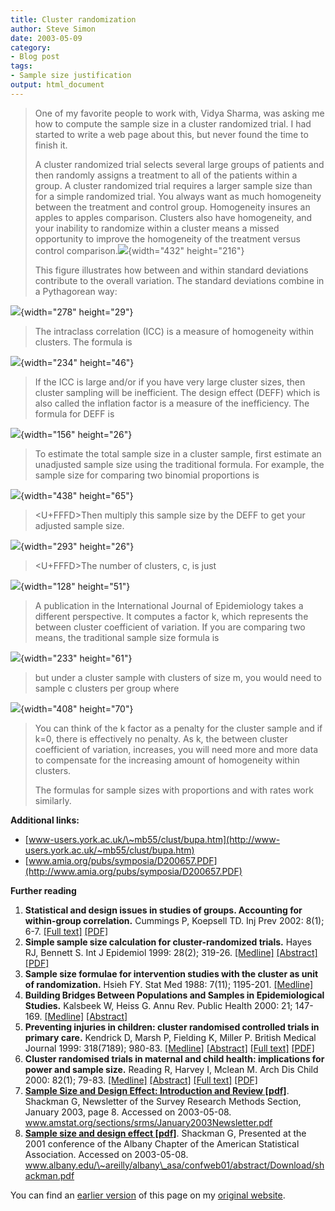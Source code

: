 ```yaml
---
title: Cluster randomization
author: Steve Simon
date: 2003-05-09
category:
- Blog post
tags:
- Sample size justification
output: html_document
---
```

> One of my favorite people to work with, Vidya Sharma, was asking me
> how to compute the sample size in a cluster randomized trial. I had
> started to write a web page about this, but never found the time to
> finish it.
>
> A cluster randomized trial selects several large groups of patients
> and then randomly assigns a treatment to all of the patients within a
> group. A cluster randomized trial requires a larger sample size than
> for a simple randomized trial. You always want as much homogeneity
> between the treatment and control group. Homogeneity insures an apples
> to apples comparison. Clusters also have homogeneity, and your
> inability to randomize within a cluster means a missed opportunity to
> improve the homogeneity of the treatment versus control
> comparison.![](../weblog/images/04_cluster1.gif){width="432"
> height="216"}
>
> This figure illustrates how between and within standard deviations
> contribute to the overall variation. The standard deviations combine
> in a Pythagorean way:

![](../weblog/images/cluster2.gif){width="278" height="29"}

> The intraclass correlation (ICC) is a measure of homogeneity within
> clusters. The formula is

![](../weblog/images/cluster3.gif){width="234" height="46"}

> If the ICC is large and/or if you have very large cluster sizes, then
> cluster sampling will be inefficient. The design effect (DEFF) which
> is also called the inflation factor is a measure of the inefficiency.
> The formula for DEFF is

![](../weblog/images/cluster4.gif){width="156" height="26"}

> To estimate the total sample size in a cluster sample, first estimate
> an unadjusted sample size using the traditional formula. For example,
> the sample size for comparing two binomial proportions is

![](../weblog/images/cluster7.gif){width="438" height="65"}

> <U+FFFD>Then multiply this sample size by the DEFF to get your adjusted
> sample size.

![](../weblog/images/cluster8.gif){width="293" height="26"}

> <U+FFFD>The number of clusters, c, is just

![](../weblog/images/cluster9.gif){width="128" height="51"}

> A publication in the International Journal of Epidemiology takes a
> different perspective. It computes a factor k, which represents the
> between cluster coefficient of variation. If you are comparing two
> means, the traditional sample size formula is

![](../weblog/images/cluster5.gif){width="233" height="61"}

> but under a cluster sample with clusters of size m, you would need to
> sample c clusters per group where

![](../weblog/images/cluster6.gif){width="408" height="70"}

> You can think of the k factor as a penalty for the cluster sample and
> if k=0, there is effectively no penalty. As k, the between cluster
> coefficient of variation, increases, you will need more and more data
> to compensate for the increasing amount of homogeneity within
> clusters.
>
> The formulas for sample sizes with proportions and with rates work
> similarly.

**Additional links:**

-   [www-users.york.ac.uk/\~mb55/clust/bupa.htm](http://www-users.york.ac.uk/~mb55/clust/bupa.htm)
-   [www.amia.org/pubs/symposia/D200657.PDF](http://www.amia.org/pubs/symposia/D200657.PDF)

**Further reading**

1.  **Statistical and design issues in studies of groups. Accounting for
    within-group correlation.** Cummings P, Koepsell TD. Inj Prev 2002:
    8(1); 6-7. [\[Full
    text\]](http://ip.bmjjournals.com/cgi/content/full/8/1/6)
    [\[PDF\]](http://ip.bmjjournals.com/cgi/reprint/8/1/6.pdf)
2.  **Simple sample size calculation for cluster-randomized trials.**
    Hayes RJ, Bennett S. Int J Epidemiol 1999: 28(2); 319-26.
    [\[Medline\]](http://www.ncbi.nlm.nih.gov/entrez/query.fcgi?cmd=Retrieve&db=PubMed&list_uids=10342698&dopt=Abstract)
    [\[Abstract\]](http://ije.oupjournals.org/cgi/content/abstract/28/2/319)
    [\[PDF\]](http://ije.oupjournals.org/cgi/reprint/28/2/319.pdf)
3.  **Sample size formulae for intervention studies with the cluster as
    unit of randomization.** Hsieh FY. Stat Med 1988: 7(11); 1195-201.
    [\[Medline\]](http://www.ncbi.nlm.nih.gov/entrez/query.fcgi?cmd=Retrieve&db=PubMed&list_uids=3201045&dopt=Abstract)
4.  **Building Bridges Between Populations and Samples in
    Epidemiological Studies.** Kalsbeek W, Heiss G. Annu Rev. Public
    Health 2000: 21; 147-169.
    [\[Medline\]](http://www.ncbi.nlm.nih.gov/entrez/query.fcgi?cmd=Retrieve&db=PubMed&list_uids=10884950&dopt=Abstract)
    [\[Abstract\]](http://arjournals.annualreviews.org/doi/abs/10.1146/annurev.publhealth.21.1.147)
5.  **Preventing injuries in children: cluster randomised controlled
    trials in primary care.** Kendrick D, Marsh P, Fielding K, Miller P.
    British Medical Journal 1999: 318(7189); 980-83.
    [\[Medline\]](http://www.ncbi.nlm.nih.gov/entrez/query.fcgi?cmd=Retrieve&db=PubMed&list_uids=10195971&dopt=Abstract)
    [\[Abstract\]](http://bmj.com/cgi/content/abstract/318/7189/980)
    [\[Full text\]](http://bmj.com/cgi/content/full/318/7189/980)
    [\[PDF\]](http://bmj.com/cgi/reprint/318/7189/980.pdf)
6.  **Cluster randomised trials in maternal and child health:
    implications for power and sample size.** Reading R, Harvey I,
    Mclean M. Arch Dis Child 2000: 82(1); 79-83.
    [\[Medline\]](http://www.ncbi.nlm.nih.gov/entrez/query.fcgi?cmd=Retrieve&db=PubMed&list_uids=10630921&dopt=Abstract)
    [\[Abstract\]](http://adc.bmjjournals.com/cgi/content/abstract/82/1/79)
    [\[Full text\]](http://adc.bmjjournals.com/cgi/content/full/82/1/79)
    [\[PDF\]](http://adc.bmjjournals.com/cgi/reprint/82/1/79.pdf)
7.  **[Sample Size and Design Effect: Introduction and Review
    \[pdf\]](http://http://www.amstat.org/sections/srms/January2003Newsletter.pdf)**.
    Shackman G, Newsletter of the Survey Research Methods Section,
    January 2003, page 8. Accessed on 2003-05-08.
    www.amstat.org/sections/srms/January2003Newsletter.pdf
8.  **[Sample size and design effect
    \[pdf\]](http://www.albany.edu/~areilly/albany_asa/confweb01/abstract/Download/shackman.pdf)**.
    Shackman G, Presented at the 2001 conference of the Albany Chapter
    of the American Statistical Association. Accessed on 2003-05-08.
    www.albany.edu/\~areilly/albany\_asa/confweb01/abstract/Download/shackman.pdf

You can find an [earlier version](http://www.pmean.com/03/cluster.html) of this page on my [original website](http://www.pmean.com/original_site.html).
